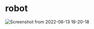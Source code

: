 # robot
![Screenshot from 2022-06-13 18-20-18](https://user-images.githubusercontent.com/94310768/173399396-3dae9239-6bc4-4589-a619-7b4b29c2b7ce.png)
